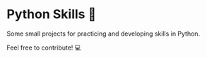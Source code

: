 # Python Skills :snake:

Some small projects for practicing and developing skills in Python.

Feel free to contribute! :computer:
